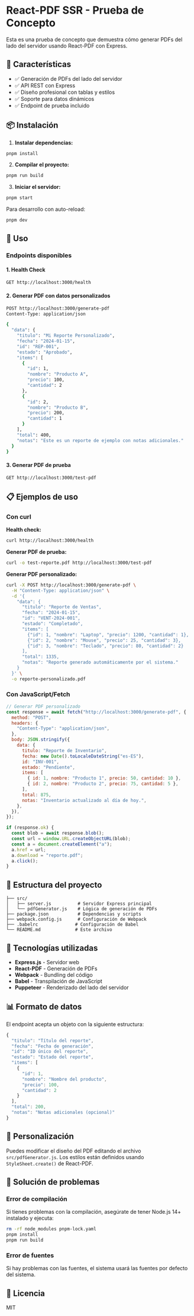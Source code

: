 # React-PDF SSR - Prueba de Concepto

Esta es una prueba de concepto que demuestra cómo generar PDFs del lado del servidor usando React-PDF con Express.

## 🚀 Características

- ✅ Generación de PDFs del lado del servidor
- ✅ API REST con Express
- ✅ Diseño profesional con tablas y estilos
- ✅ Soporte para datos dinámicos
- ✅ Endpoint de prueba incluido

## 📦 Instalación

1. **Instalar dependencias:**

```bash
pnpm install
```

2. **Compilar el proyecto:**

```bash
pnpm run build
```

3. **Iniciar el servidor:**

```bash
pnpm start
```

Para desarrollo con auto-reload:

```bash
pnpm dev
```

## 🎯 Uso

### Endpoints disponibles

#### 1. Health Check

```bash
GET http://localhost:3000/health
```

#### 2. Generar PDF con datos personalizados

```bash
POST http://localhost:3000/generate-pdf
Content-Type: application/json

{
  "data": {
    "titulo": "Mi Reporte Personalizado",
    "fecha": "2024-01-15",
    "id": "REP-001",
    "estado": "Aprobado",
    "items": [
      {
        "id": 1,
        "nombre": "Producto A",
        "precio": 100,
        "cantidad": 2
      },
      {
        "id": 2,
        "nombre": "Producto B",
        "precio": 200,
        "cantidad": 1
      }
    ],
    "total": 400,
    "notas": "Este es un reporte de ejemplo con notas adicionales."
  }
}
```

#### 3. Generar PDF de prueba

```bash
GET http://localhost:3000/test-pdf
```

## 📋 Ejemplos de uso

### Con curl

**Health check:**

```bash
curl http://localhost:3000/health
```

**Generar PDF de prueba:**

```bash
curl -o test-reporte.pdf http://localhost:3000/test-pdf
```

**Generar PDF personalizado:**

```bash
curl -X POST http://localhost:3000/generate-pdf \
  -H "Content-Type: application/json" \
  -d '{
    "data": {
      "titulo": "Reporte de Ventas",
      "fecha": "2024-01-15",
      "id": "VENT-2024-001",
      "estado": "Completado",
      "items": [
        {"id": 1, "nombre": "Laptop", "precio": 1200, "cantidad": 1},
        {"id": 2, "nombre": "Mouse", "precio": 25, "cantidad": 3},
        {"id": 3, "nombre": "Teclado", "precio": 80, "cantidad": 2}
      ],
      "total": 1335,
      "notas": "Reporte generado automáticamente por el sistema."
    }
  }' \
  -o reporte-personalizado.pdf
```

### Con JavaScript/Fetch

```javascript
// Generar PDF personalizado
const response = await fetch("http://localhost:3000/generate-pdf", {
  method: "POST",
  headers: {
    "Content-Type": "application/json",
  },
  body: JSON.stringify({
    data: {
      titulo: "Reporte de Inventario",
      fecha: new Date().toLocaleDateString("es-ES"),
      id: "INV-001",
      estado: "Pendiente",
      items: [
        { id: 1, nombre: "Producto 1", precio: 50, cantidad: 10 },
        { id: 2, nombre: "Producto 2", precio: 75, cantidad: 5 },
      ],
      total: 875,
      notas: "Inventario actualizado al día de hoy.",
    },
  }),
});

if (response.ok) {
  const blob = await response.blob();
  const url = window.URL.createObjectURL(blob);
  const a = document.createElement("a");
  a.href = url;
  a.download = "reporte.pdf";
  a.click();
}
```

## 📁 Estructura del proyecto

```
├── src/
│   ├── server.js          # Servidor Express principal
│   └── pdfGenerator.js    # Lógica de generación de PDFs
├── package.json           # Dependencias y scripts
├── webpack.config.js      # Configuración de Webpack
├── .babelrc              # Configuración de Babel
└── README.md             # Este archivo
```

## 🔧 Tecnologías utilizadas

- **Express.js** - Servidor web
- **React-PDF** - Generación de PDFs
- **Webpack** - Bundling del código
- **Babel** - Transpilación de JavaScript
- **Puppeteer** - Renderizado del lado del servidor

## 📊 Formato de datos

El endpoint acepta un objeto con la siguiente estructura:

```javascript
{
  "titulo": "Título del reporte",
  "fecha": "Fecha de generación",
  "id": "ID único del reporte",
  "estado": "Estado del reporte",
  "items": [
    {
      "id": 1,
      "nombre": "Nombre del producto",
      "precio": 100,
      "cantidad": 2
    }
  ],
  "total": 200,
  "notas": "Notas adicionales (opcional)"
}
```

## 🎨 Personalización

Puedes modificar el diseño del PDF editando el archivo `src/pdfGenerator.js`. Los estilos están definidos usando `StyleSheet.create()` de React-PDF.

## 🚨 Solución de problemas

### Error de compilación

Si tienes problemas con la compilación, asegúrate de tener Node.js 14+ instalado y ejecuta:

```bash
rm -rf node_modules pnpm-lock.yaml
pnpm install
pnpm run build
```

### Error de fuentes

Si hay problemas con las fuentes, el sistema usará las fuentes por defecto del sistema.

## 📝 Licencia

MIT
